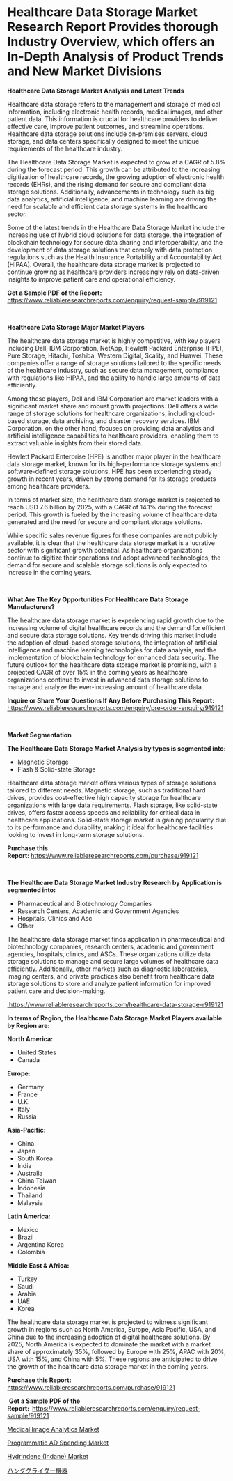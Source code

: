 <p><h1>Healthcare Data Storage Market Research Report Provides thorough Industry Overview, which offers an In-Depth Analysis of Product Trends and New Market Divisions</h1></p><p><strong>Healthcare Data Storage Market Analysis and Latest Trends</strong></p>
<p><p>Healthcare data storage refers to the management and storage of medical information, including electronic health records, medical images, and other patient data. This information is crucial for healthcare providers to deliver effective care, improve patient outcomes, and streamline operations. Healthcare data storage solutions include on-premises servers, cloud storage, and data centers specifically designed to meet the unique requirements of the healthcare industry.</p><p>The Healthcare Data Storage Market is expected to grow at a CAGR of 5.8% during the forecast period. This growth can be attributed to the increasing digitization of healthcare records, the growing adoption of electronic health records (EHRs), and the rising demand for secure and compliant data storage solutions. Additionally, advancements in technology such as big data analytics, artificial intelligence, and machine learning are driving the need for scalable and efficient data storage systems in the healthcare sector.</p><p>Some of the latest trends in the Healthcare Data Storage Market include the increasing use of hybrid cloud solutions for data storage, the integration of blockchain technology for secure data sharing and interoperability, and the development of data storage solutions that comply with data protection regulations such as the Health Insurance Portability and Accountability Act (HIPAA). Overall, the healthcare data storage market is projected to continue growing as healthcare providers increasingly rely on data-driven insights to improve patient care and operational efficiency.</p></p>
<p><strong>Get a Sample PDF of the Report:&nbsp;</strong> <a href="https://www.reliableresearchreports.com/enquiry/request-sample/919121">https://www.reliableresearchreports.com/enquiry/request-sample/919121</a></p>
<p>&nbsp;</p>
<p><strong>Healthcare Data Storage Major Market Players</strong></p>
<p><p>The healthcare data storage market is highly competitive, with key players including Dell, IBM Corporation, NetApp, Hewlett Packard Enterprise (HPE), Pure Storage, Hitachi, Toshiba, Western Digital, Scality, and Huawei. These companies offer a range of storage solutions tailored to the specific needs of the healthcare industry, such as secure data management, compliance with regulations like HIPAA, and the ability to handle large amounts of data efficiently.</p><p>Among these players, Dell and IBM Corporation are market leaders with a significant market share and robust growth projections. Dell offers a wide range of storage solutions for healthcare organizations, including cloud-based storage, data archiving, and disaster recovery services. IBM Corporation, on the other hand, focuses on providing data analytics and artificial intelligence capabilities to healthcare providers, enabling them to extract valuable insights from their stored data.</p><p>Hewlett Packard Enterprise (HPE) is another major player in the healthcare data storage market, known for its high-performance storage systems and software-defined storage solutions. HPE has been experiencing steady growth in recent years, driven by strong demand for its storage products among healthcare providers.</p><p>In terms of market size, the healthcare data storage market is projected to reach USD 7.6 billion by 2025, with a CAGR of 14.1% during the forecast period. This growth is fueled by the increasing volume of healthcare data generated and the need for secure and compliant storage solutions.</p><p>While specific sales revenue figures for these companies are not publicly available, it is clear that the healthcare data storage market is a lucrative sector with significant growth potential. As healthcare organizations continue to digitize their operations and adopt advanced technologies, the demand for secure and scalable storage solutions is only expected to increase in the coming years.</p></p>
<p>&nbsp;</p>
<p><strong>What Are The Key Opportunities For Healthcare Data Storage Manufacturers?</strong></p>
<p><p>The healthcare data storage market is experiencing rapid growth due to the increasing volume of digital healthcare records and the demand for efficient and secure data storage solutions. Key trends driving this market include the adoption of cloud-based storage solutions, the integration of artificial intelligence and machine learning technologies for data analysis, and the implementation of blockchain technology for enhanced data security. The future outlook for the healthcare data storage market is promising, with a projected CAGR of over 15% in the coming years as healthcare organizations continue to invest in advanced data storage solutions to manage and analyze the ever-increasing amount of healthcare data.</p></p>
<p><strong>Inquire or Share Your Questions If Any Before Purchasing This Report:</strong> <a href="https://www.reliableresearchreports.com/enquiry/pre-order-enquiry/919121">https://www.reliableresearchreports.com/enquiry/pre-order-enquiry/919121</a></p>
<p>&nbsp;</p>
<p><strong>Market Segmentation</strong></p>
<p><strong>The Healthcare Data Storage Market Analysis by types is segmented into:</strong></p>
<p><ul><li>Magnetic Storage</li><li>Flash & Solid-state Storage</li></ul></p>
<p><p>Healthcare data storage market offers various types of storage solutions tailored to different needs. Magnetic storage, such as traditional hard drives, provides cost-effective high capacity storage for healthcare organizations with large data requirements. Flash storage, like solid-state drives, offers faster access speeds and reliability for critical data in healthcare applications. Solid-state storage market is gaining popularity due to its performance and durability, making it ideal for healthcare facilities looking to invest in long-term storage solutions.</p></p>
<p><strong>Purchase this Report:&nbsp;</strong><a href="https://www.reliableresearchreports.com/purchase/919121">https://www.reliableresearchreports.com/purchase/919121</a></p>
<p>&nbsp;</p>
<p><strong>The Healthcare Data Storage Market Industry Research by Application is segmented into:</strong></p>
<p><ul><li>Pharmaceutical and Biotechnology Companies</li><li>Research Centers, Academic and Government Agencies</li><li>Hospitals, Clinics and Asc</li><li>Other</li></ul></p>
<p><p>The healthcare data storage market finds application in pharmaceutical and biotechnology companies, research centers, academic and government agencies, hospitals, clinics, and ASCs. These organizations utilize data storage solutions to manage and secure large volumes of healthcare data efficiently. Additionally, other markets such as diagnostic laboratories, imaging centers, and private practices also benefit from healthcare data storage solutions to store and analyze patient information for improved patient care and decision-making.</p></p>
<p><a href="https://www.reliableresearchreports.com/healthcare-data-storage-r919121">&nbsp;https://www.reliableresearchreports.com/healthcare-data-storage-r919121</a></p>
<p><strong>In terms of Region, the Healthcare Data Storage Market Players available by Region are:</strong></p>
<p>
    <p> <strong> North America: </strong>
        <ul>
            <li>United States</li>
            <li>Canada</li>
        </ul>
        </p> 
    <p> <strong> Europe: </strong>
        <ul>
            <li>Germany</li>
            <li>France</li>
            <li>U.K.</li>
            <li>Italy</li>
            <li>Russia</li>
        </ul>
        </p> 
    <p> <strong> Asia-Pacific: </strong>
        <ul>
            <li>China</li>
            <li>Japan</li>
            <li>South Korea</li>
            <li>India</li>
            <li>Australia</li>
            <li>China Taiwan</li>
            <li>Indonesia</li>
            <li>Thailand</li>
            <li>Malaysia</li>
        </ul>
        </p> 
    <p> <strong> Latin America: </strong>
        <ul>
            <li>Mexico</li>
            <li>Brazil</li>
            <li>Argentina Korea</li>
            <li>Colombia</li>
        </ul>
        </p> 
    <p> <strong> Middle East & Africa: </strong>
        <ul>
            <li>Turkey</li>
            <li>Saudi</li>
            <li>Arabia</li>
            <li>UAE</li>
            <li>Korea</li>
        </ul>
    </p>
    </p>
<p><p>The healthcare data storage market is projected to witness significant growth in regions such as North America, Europe, Asia Pacific, USA, and China due to the increasing adoption of digital healthcare solutions. By 2025, North America is expected to dominate the market with a market share of approximately 35%, followed by Europe with 25%, APAC with 20%, USA with 15%, and China with 5%. These regions are anticipated to drive the growth of the healthcare data storage market in the coming years.</p></p>
<p><strong>Purchase this Report: </strong><a href="https://www.reliableresearchreports.com/purchase/919121">https://www.reliableresearchreports.com/purchase/919121</a></p>
<p>&nbsp;<strong>Get a Sample PDF of the Report:&nbsp;&nbsp;</strong><a href="https://www.reliableresearchreports.com/enquiry/request-sample/919121">https://www.reliableresearchreports.com/enquiry/request-sample/919121</a></p>
<p><strong></strong></p>
<p><p><a href="https://github.com/okotobwrhuteie/Market-Research-Report-List-2/blob/main/medical-image-analytics-market.md">Medical Image Analytics Market</a></p><p><a href="https://github.com/LeilaniWyman2021/Market-Research-Report-List-1/blob/main/programmatic-ad-spending-market.md">Programmatic AD Spending Market</a></p><p><a href="https://issuu.com/reportprime-2/docs/hydrindene-indane-market-size-2030.pptx">Hydrindene (Indane) Market</a></p><p><a href="https://github.com/mares423/Market-Research-Report-List-1/blob/main/741910852544.md">ハンググライダー機器</a></p></p>